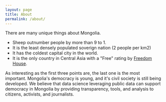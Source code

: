 ```yaml
---
layout: page
title: About
permalink: /about/
---
```


There are many unique things about Mongolia.
- Sheep outnumber people by more than 9 to 1. 
- It is the least densely populated soverign nation (2 people per km2)
- It has the coldest capital city in the world.
- It is the only country in Central Asia with a "Free" rating by [Freedom House](https://freedomhouse.org/explore-the-map?type=fiw&year=2020&country=MNG). 

As interesting as the first three points are, the last one is the most important. Mongolia's democracy is young, and it's civil society is still being developed. We believe that data science leveraging public data can support democracy in Mongolia by providing transparency, tools, and analysis to citizens, activists, and journalists. 
